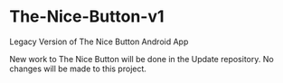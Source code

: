 # The-Nice-Button-v1
Legacy Version of The Nice Button Android App

New work to The Nice Button will be done in the Update repository.
No changes will be made to this project.
